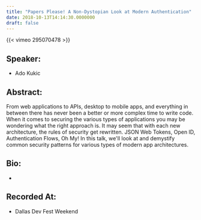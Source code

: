 ```yaml
---
title: "Papers Please! A Non-Dystopian Look at Modern Authentication"
date: 2018-10-13T14:14:30.0000000
draft: false
---
```


{{< vimeo 295070478 >}}

## Speaker:

 - Ado Kukic

## Abstract:

<p>From web applications to APIs, desktop to mobile apps, and everything in between there has never been a better or more complex time to write code. When it comes to securing the various types of applications you may be wondering what the right approach is. It may seem that with each new architecture, the rules of security get rewritten. JSON Web Tokens, Open ID, Authentication Flows, Oh My! In this talk, we'll look at and demystify common security patterns for various types of modern app architectures.</p>

## Bio:

 - 

## Recorded At:

 - Dallas Dev Fest Weekend

